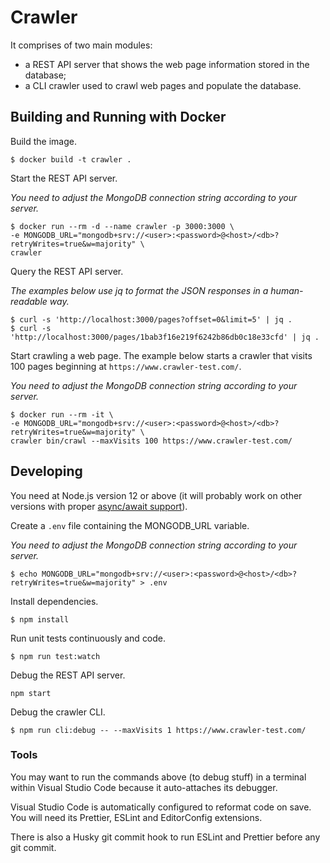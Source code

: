 # Crawler

It comprises of two main modules:

- a REST API server that shows the web page information stored in the database;
- a CLI crawler used to crawl web pages and populate the database.

## Building and Running with Docker

Build the image.

```
$ docker build -t crawler .
```

Start the REST API server.

_You need to adjust the MongoDB connection string according to your server._

```shell
$ docker run --rm -d --name crawler -p 3000:3000 \
-e MONGODB_URL="mongodb+srv://<user>:<password>@<host>/<db>?retryWrites=true&w=majority" \
crawler
```

Query the REST API server.

_The examples below use jq to format the JSON responses in a human-readable way._

```shell
$ curl -s 'http://localhost:3000/pages?offset=0&limit=5' | jq .
$ curl -s 'http://localhost:3000/pages/1bab3f16e219f6242b86db0c18e33cfd' | jq .
```

Start crawling a web page. The example below starts a crawler that visits 100 pages beginning at `https://www.crawler-test.com/`.

_You need to adjust the MongoDB connection string according to your server._

```shell
$ docker run --rm -it \
-e MONGODB_URL="mongodb+srv://<user>:<password>@<host>/<db>?retryWrites=true&w=majority" \
crawler bin/crawl --maxVisits 100 https://www.crawler-test.com/
```

## Developing

You need at Node.js version 12 or above (it will probably work on other versions with proper [async/await support](https://node.green/#ES2017-features-async-functions)).

Create a `.env` file containing the MONGODB_URL variable.

_You need to adjust the MongoDB connection string according to your server._

```shell
$ echo MONGODB_URL="mongodb+srv://<user>:<password>@<host>/<db>?retryWrites=true&w=majority" > .env
```

Install dependencies.

```shell
$ npm install
```

Run unit tests continuously and code.

```shell
$ npm run test:watch
```

Debug the REST API server.

```shell
npm start
```

Debug the crawler CLI.

```shell
$ npm run cli:debug -- --maxVisits 1 https://www.crawler-test.com/
```

### Tools

You may want to run the commands above (to debug stuff) in a terminal within Visual Studio Code because it auto-attaches its debugger.

Visual Studio Code is automatically configured to reformat code on save. You will need its Prettier, ESLint and EditorConfig extensions.

There is also a Husky git commit hook to run ESLint and Prettier before any git commit.
